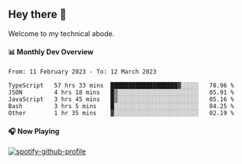 ## Hey there 👋

Welcome to my technical abode.

#### 📊 Monthly Dev Overview
<!--START_SECTION:waka-->

```text
From: 11 February 2023 - To: 12 March 2023

TypeScript   57 hrs 33 mins  ███████████████████▓░░░░░   78.96 %
JSON         4 hrs 18 mins   █▒░░░░░░░░░░░░░░░░░░░░░░░   05.91 %
JavaScript   3 hrs 45 mins   █▒░░░░░░░░░░░░░░░░░░░░░░░   05.16 %
Bash         3 hrs 5 mins    █░░░░░░░░░░░░░░░░░░░░░░░░   04.25 %
Other        1 hr 35 mins    ▓░░░░░░░░░░░░░░░░░░░░░░░░   02.19 %
```

<!--END_SECTION:waka-->

#### 🎧 Now Playing

[![spotify-github-profile](https://spotify-github-profile.vercel.app/api/view?uid=james2mid&cover_image=true&theme=natemoo-re)](https://open.spotify.com/user/james2mid?si=2b3baf2b09cb499e)
